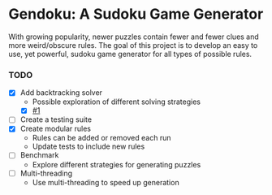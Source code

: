 # Gendoku: A Sudoku Game Generator
With growing popularity, newer puzzles contain fewer and fewer clues and more weird/obscure rules. The goal of this project is to develop an easy to use, yet powerful, sudoku game generator for all types of possible rules.


### TODO
- [x] Add backtracking solver
    + Possible exploration of different solving strategies
    - [x] [#1](https://github.com/OutWrest/gendoku/issues/1)
- [ ] Create a testing suite
- [x] Create modular rules
    + Rules can be added or removed each run
    + Update tests to include new rules
- [ ] Benchmark
    + Explore different strategies for generating puzzles
- [ ] Multi-threading
    + Use multi-threading to speed up generation
